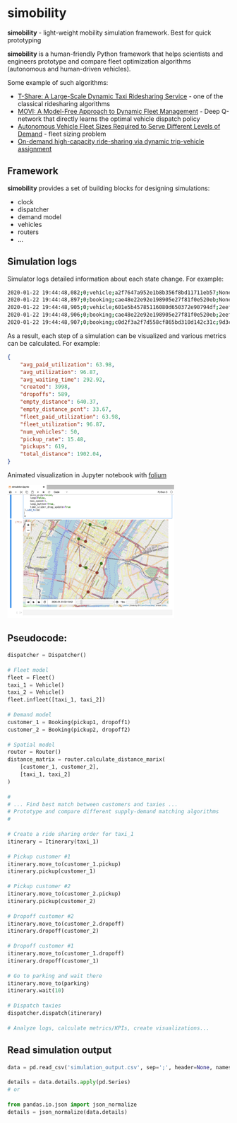 # simobility

**simobility** - light-weight mobility simulation framework. Best for quick prototyping

**simobility** is a human-friendly Python framework that helps scientists and engineers prototype and compare fleet optimization algorithms (autonomous and human-driven vehicles).

Some example of such algorithms:
* [T-Share: A Large-Scale Dynamic Taxi Ridesharing Service](https://www.microsoft.com/en-us/research/publication/t-share-a-large-scale-dynamic-taxi-ridesharing-service/) - one of the classical ridesharing algorithms 
* [MOVI: A Model-Free Approach to Dynamic Fleet Management](https://arxiv.org/abs/1804.04758) - Deep Q-network that directly learns the optimal vehicle dispatch policy
* [Autonomous Vehicle Fleet Sizes Required to Serve Different Levels of Demand](https://www.research-collection.ethz.ch/handle/20.500.11850/104743) - fleet sizing problem
* [On-demand high-capacity ride-sharing via dynamic trip-vehicle assignment](https://www.pnas.org/content/114/3/462)

## Framework

**simobility** provides a set of building blocks for designing simulations:
- clock
- dispatcher
- demand model
- vehicles
- routers
- ...

## Simulation logs

Simulator logs detailed information about each state change. For example:

```bash
2020-01-22 19:44:48,082;0;vehicle;a2f7647a952e1b8b356f8bd11711eb57;None;offline;idling;{'vehicle_id': 'a2f7647a952e1b8b356f8bd11711eb57', 'position': {'lat': 40.71983, 'lon': -74.00852}}
2020-01-22 19:44:48,897;0;booking;cae48e22e92e198905e27f81f0e520eb;None;created;pending;{'pickup': {'lat': 40.72739, 'lon': -73.98882}, 'dropoff': {'lat': 40.73417, 'lon': -73.98341}, 'position': {'lat': 40.72739, 'lon': -73.98882}}
2020-01-22 19:44:48,905;0;vehicle;601e5b45785116080d650372e90794df;2eefab1a61764d7da438d564285c2630;idling;moving_to;{'vehicle_id': '601e5b45785116080d650372e90794df', 'itinerary_id': '2eefab1a61764d7da438d564285c2630', 'itinerary_created_at': 0, 'eta': 7, 'pickup': 'cae48e22e92e198905e27f81f0e520eb', 'position': {'lat': 40.72439, 'lon': -73.98746}, 'destination': {'lat': 40.72739, 'lon': -73.98882}, 'route_duration': 7, 'route_distance': 0.35272271051930876, 'actual_duration': 0, 'actual_distance': 0.0}
2020-01-22 19:44:48,906;0;booking;cae48e22e92e198905e27f81f0e520eb;2eefab1a61764d7da438d564285c2630;pending;matched;{'vehicle_id': '601e5b45785116080d650372e90794df', 'itinerary_id': '2eefab1a61764d7da438d564285c2630', 'itinerary_created_at': 0, 'position': {'lat': 40.72739, 'lon': -73.98882}}
2020-01-22 19:44:48,907;0;booking;c0d2f3a2f7d558cf865bd310d142c31c;9d3c04896a2940068d37edf44bd00a53;pending;matched;{'vehicle_id': 'd48dd9f354366c219c3ecb54c5cefdd8', 'itinerary_id': '9d3c04896a2940068d37edf44bd00a53', 'itinerary_created_at': 0, 'position': {'lat': 40.75455, 'lon': -73.96867}}
```

As a result, each step of a simulation can be visualized and various metrics can be calculated. For example:

```json
{
    "avg_paid_utilization": 63.98,
    "avg_utilization": 96.87,
    "avg_waiting_time": 292.92,
    "created": 3998,
    "dropoffs": 589,
    "empty_distance": 640.37,
    "empty_distance_pcnt": 33.67,
    "fleet_paid_utilization": 63.98,
    "fleet_utilization": 96.87,
    "num_vehicles": 50,
    "pickup_rate": 15.48,
    "pickups": 619,
    "total_distance": 1902.04,
}
```

Animated visualization in Jupyter notebook with [folium](https://github.com/python-visualization/folium)

<img src="./img/example.png" width="75%">

## Pseudocode:

```python
dispatcher = Dispatcher()

# Fleet model
fleet = Fleet()
taxi_1 = Vehicle()
taxi_2 = Vehicle()
fleet.infleet([taxi_1, taxi_2])

# Demand model
customer_1 = Booking(pickup1, dropoff1)
customer_2 = Booking(pickup2, dropoff2)

# Spatial model
router = Router()
distance_matrix = router.calculate_distance_marix(
    [customer_1, customer_2],
    [taxi_1, taxi_2]
)

#
# ... Find best match between customers and taxies ...
# Prototype and compare different supply-demand matching algorithms
#

# Create a ride sharing order for taxi_1
itinerary = Itinerary(taxi_1)

# Pickup customer #1
itinerary.move_to(customer_1.pickup)
itinerary.pickup(customer_1)

# Pickup customer #2
itinerary.move_to(customer_2.pickup)
itinerary.pickup(customer_2)

# Dropoff customer #2
itinerary.move_to(customer_2.dropoff)
itinerary.dropoff(customer_2)

# Dropoff customer #1
itinerary.move_to(customer_1.dropoff)
itinerary.dropoff(customer_1)

# Go to parking and wait there
itinerary.move_to(parking)
itinerary.wait(10)

# Dispatch taxies
dispatcher.dispatch(itinerary)

# Analyze logs, calculate metrics/KPIs, create visualizations...
```

## Read simulation output

```python
data = pd.read_csv('simulation_output.csv', sep=';', header=None, names=['datetime', 'clock_time', 'object_type', 'uuid', 'itinerary_id', 'from_state', 'to_state', 'details'], parse_dates=['datetime'], converters={'details': lambda v: eval(v)})

details = data.details.apply(pd.Series)
# or

from pandas.io.json import json_normalize
details = json_normalize(data.details)
```
